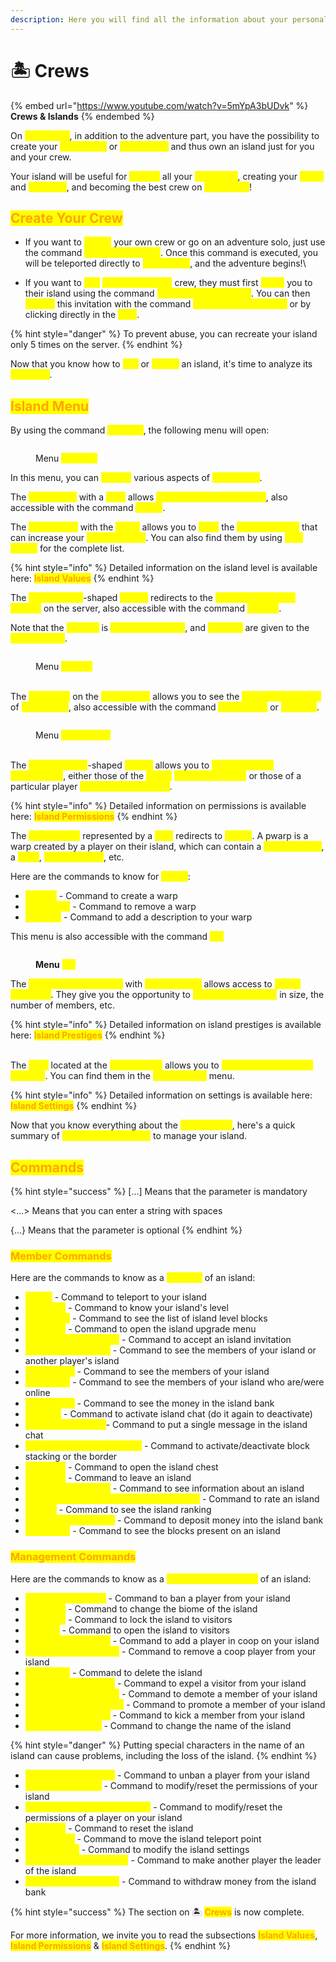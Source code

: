 ```yaml
---
description: Here you will find all the information about your personal island.
---
```


# 🏝️ Crews

{% embed url="https://www.youtube.com/watch?v=5mYpA3bUDvk" %}
**Crews & Islands**
{% endembed %}

On <mark style="color:yellow;">**MinePiece**</mark>, in addition to the adventure part, you have the possibility to create your <mark style="color:yellow;">**crew alone**</mark> or <mark style="color:yellow;">**with others**</mark> and thus own an island just for you and your crew.&#x20;

Your island will be useful for <mark style="color:yellow;">**storing**</mark> all your <mark style="color:yellow;">**resources**</mark>, creating your <mark style="color:yellow;">**fields**</mark> and <mark style="color:yellow;">**factories**</mark>, and becoming the best crew on <mark style="color:yellow;">**MinePiece**</mark>!

## <mark style="color:orange;">**Create Your Crew**</mark>

* If you want to <mark style="color:yellow;">**create**</mark> your own crew or go on an adventure solo, just use the command <mark style="color:yellow;">**`/is create [name]`**</mark>. Once this command is executed, you will be teleported directly to <mark style="color:yellow;">**your island**</mark>, and the adventure begins!\

* If you want to <mark style="color:yellow;">**join**</mark> <mark style="color:yellow;">**another player's**</mark> crew, they must first <mark style="color:yellow;">**invite**</mark> you to their island using the command <mark style="color:yellow;">**`/is invite [username]`**</mark>. You can then <mark style="color:yellow;">**accept**</mark> this invitation with the command <mark style="color:yellow;">**`/is accept [username]`**</mark> or by clicking directly in the <mark style="color:yellow;">**chat**</mark>.

{% hint style="danger" %}
To prevent abuse, you can recreate your island only 5 times on the server.
{% endhint %}

Now that you know how to <mark style="color:yellow;">**join**</mark> or <mark style="color:yellow;">**create**</mark> an island, it's time to analyze its <mark style="color:yellow;">**specifics**</mark>.

## <mark style="color:orange;">**Island Menu**</mark>

By using the command <mark style="color:yellow;">**`/is menu`**</mark>, the following menu will open:&#x20;

<figure><img src="../../.gitbook/assets/is menu.jpg" alt=""><figcaption><p>Menu <mark style="color:yellow;"><strong><code>/is menu</code></strong></mark></p></figcaption></figure>

In this menu, you can <mark style="color:yellow;">**control**</mark> various aspects of <mark style="color:yellow;">**your island**</mark>.

The <mark style="color:yellow;">**first button**</mark> with a <mark style="color:yellow;">**boat**</mark> allows <mark style="color:yellow;">**teleportation to the island**</mark>, also accessible with the command <mark style="color:yellow;">**`/is go`**</mark>.



The <mark style="color:yellow;">**next button**</mark> with the <mark style="color:yellow;">**chest**</mark> allows you to <mark style="color:yellow;">**view**</mark> the <mark style="color:yellow;">**different items**</mark> that can increase your <mark style="color:yellow;">**island's value**</mark>. You can also find them by using <mark style="color:yellow;">**`/is values`**</mark> for the complete list.

{% hint style="info" %}
Detailed information on the island level is available here: <mark style="color:orange;">**Island Values**</mark>
{% endhint %}



The <mark style="color:yellow;">**third podium**</mark>-shaped <mark style="color:yellow;">**button**</mark> redirects to the <mark style="color:yellow;">**ranking of the best islands**</mark> on the server, also accessible with the command <mark style="color:yellow;">**`/is top`**</mark>.&#x20;

Note that the <mark style="color:yellow;">**ranking**</mark> is <mark style="color:yellow;">**reset each month**</mark>, and <mark style="color:yellow;">**rewards**</mark> are given to the <mark style="color:yellow;">**top 3 islands**</mark>.

<figure><img src="../../.gitbook/assets/is top.jpg" alt=""><figcaption><p>Menu <mark style="color:yellow;"><strong><code>/is top</code></strong></mark></p></figcaption></figure>

\
The <mark style="color:yellow;">**character**</mark> on the <mark style="color:yellow;">**next button**</mark> allows you to see the <mark style="color:yellow;">**different members**</mark> of <mark style="color:yellow;">**your island**</mark>, also accessible with the command <mark style="color:yellow;">**`/is members`**</mark> or <mark style="color:yellow;">**`/is team`**</mark>.

<figure><img src="../../.gitbook/assets/is members.jpg" alt=""><figcaption><p>Menu <mark style="color:yellow;"><strong><code>/is members</code></strong></mark></p></figcaption></figure>

\
The <mark style="color:yellow;">**fifth compass**</mark>-shaped <mark style="color:yellow;">**button**</mark> allows you to <mark style="color:yellow;">**manage island permissions**</mark>, either those of the <mark style="color:yellow;">**island**</mark> <mark style="color:yellow;">**grades**</mark><mark style="color:yellow;">**&#x20;**</mark><mark style="color:yellow;">**`/is perms`**</mark> or those of a particular player <mark style="color:yellow;">**`/is perms [Username]`**</mark>.

{% hint style="info" %}
Detailed information on permissions is available here: <mark style="color:orange;">**Island Permissions**</mark>
{% endhint %}



The <mark style="color:yellow;">**sixth button**</mark> represented by a <mark style="color:yellow;">**sign**</mark> redirects to <mark style="color:yellow;">**pwarp**</mark>. A pwarp is a warp created by a player on their island, which can contain a <mark style="color:yellow;">**monster farm**</mark>, a <mark style="color:yellow;">**shop**</mark>, <mark style="color:yellow;">**constructions**</mark>, etc.&#x20;

Here are the commands to know for <mark style="color:yellow;">**warps**</mark>:&#x20;

* <mark style="color:yellow;">**`/pw set`**</mark> - Command to create a warp&#x20;
* <mark style="color:yellow;">**`/pw remove`**</mark> - Command to remove a warp&#x20;
* <mark style="color:yellow;">**`/pw desc`**</mark> - Command to add a description to your warp&#x20;

This menu is also accessible with the command <mark style="color:yellow;">**`/pw`**</mark>

<figure><img src="../../.gitbook/assets/pw.jpg" alt=""><figcaption><p> <strong>Menu</strong> <mark style="color:yellow;"><strong><code>/pw</code></strong></mark></p></figcaption></figure>

The <mark style="color:yellow;">**second-to-last button**</mark> with <mark style="color:yellow;">**green arrows**</mark> allows access to <mark style="color:yellow;">**Island Prestiges**</mark>. They give you the opportunity to <mark style="color:yellow;">**improve your island**</mark> in size, the number of members, etc.

{% hint style="info" %}
Detailed information on island prestiges is available here: <mark style="color:orange;">**Island Prestiges**</mark>
{% endhint %}

\
The <mark style="color:yellow;">**gear**</mark> located at the <mark style="color:yellow;">**bottom right**</mark> allows you to <mark style="color:yellow;">**manage your island's settings**</mark>. You can find them in the <mark style="color:yellow;">**`/is settings`**</mark> menu.

{% hint style="info" %}
Detailed information on settings is available here: <mark style="color:orange;">**Island Settings**</mark>
{% endhint %}

Now that you know everything about the <mark style="color:yellow;">**island menu**</mark>, here's a quick summary of <mark style="color:yellow;">**essential commands**</mark> to manage your island.

## <mark style="color:orange;">Commands</mark>

{% hint style="success" %}
\[...] Means that the parameter is mandatory&#x20;

<...> Means that you can enter a string with spaces&#x20;

{...} Means that the parameter is optional
{% endhint %}

### <mark style="color:orange;">**Member Commands**</mark>

Here are the commands to know as a <mark style="color:yellow;">**Member**</mark> of an island:&#x20;

* <mark style="color:yellow;">**`/is go`**</mark> - Command to teleport to your island&#x20;
* <mark style="color:yellow;">**`/is level`**</mark> - Command to know your island's level&#x20;
* <mark style="color:yellow;">**`/is values`**</mark> - Command to see the list of island level blocks&#x20;
* <mark style="color:yellow;">**`/prestige`**</mark> - Command to open the island upgrade menu&#x20;
* <mark style="color:yellow;">**`/is accept [Username]`**</mark> - Command to accept an island invitation&#x20;
* <mark style="color:yellow;">**`/is team {Username}`**</mark> - Command to see the members of your island or another player's island&#x20;
* <mark style="color:yellow;">**`/is members`**</mark> - Command to see the members of your island&#x20;
* <mark style="color:yellow;">**`/is online`**</mark> - Command to see the members of your island who are/were online&#x20;
* <mark style="color:yellow;">**`/is balance`**</mark> - Command to see the money in the island bank&#x20;
* <mark style="color:yellow;">**`/is chat`**</mark> - Command to activate island chat (do it again to deactivate)&#x20;
* <mark style="color:yellow;">**`/is chat <message>`**</mark>- Command to put a single message in the island chat&#x20;
* <mark style="color:yellow;">**`/is toggle [Blocks|Border]`**</mark> - Command to activate/deactivate block stacking or the border&#x20;
* <mark style="color:yellow;">**`/is chest`**</mark> - Command to open the island chest&#x20;
* <mark style="color:yellow;">**`/is leave`**</mark> - Command to leave an island&#x20;
* <mark style="color:yellow;">**`/is info {Username}`**</mark> - Command to see information about an island&#x20;
* <mark style="color:yellow;">**`/is rate [Username][Rating from 1 to 5]`**</mark> - Command to rate an island&#x20;
* <mark style="color:yellow;">**`/is top`**</mark> - Command to see the island ranking&#x20;
* <mark style="color:yellow;">**`/is deposit [Amount]`**</mark> - Command to deposit money into the island bank&#x20;
* <mark style="color:yellow;">**`/is blocks`**</mark> - Command to see the blocks present on an island

### <mark style="color:orange;">**Management Commands**</mark>

Here are the commands to know as a <mark style="color:yellow;">**Leader/Administrator**</mark> of an island:

* <mark style="color:yellow;">**`/is ban [Username]`**</mark> - Command to ban a player from your island&#x20;
* <mark style="color:yellow;">**`/is biome`**</mark> - Command to change the biome of the island&#x20;
* <mark style="color:yellow;">**`/is close`**</mark> - Command to lock the island to visitors&#x20;
* <mark style="color:yellow;">**/is open**</mark> - Command to open the island to visitors&#x20;
* <mark style="color:yellow;">**`/is coop [Username]`**</mark> - Command to add a player in coop on your island&#x20;
* <mark style="color:yellow;">**`/is uncoop [Username]`**</mark> - Command to remove a coop player from your island&#x20;
* <mark style="color:yellow;">**`/is delete`**</mark> - Command to delete the island&#x20;
* <mark style="color:yellow;">**`/is expel [Username]`**</mark> - Command to expel a visitor from your island&#x20;
* <mark style="color:yellow;">**`/is demote [Username]`**</mark> - Command to demote a member of your island&#x20;
* <mark style="color:yellow;">**`/is promote [Username]`**</mark> - Command to promote a member of your island&#x20;
* <mark style="color:yellow;">**`/is kick [Username]`**</mark> - Command to kick a member from your island&#x20;
* <mark style="color:yellow;">**`/is rename [Name]`**</mark> - Command to change the name of the island

{% hint style="danger" %}
Putting special characters in the name of an island can cause problems, including the loss of the island.
{% endhint %}

* <mark style="color:yellow;">**`/is unban [Username]`**</mark> - Command to unban a player from your island&#x20;
* <mark style="color:yellow;">**`/is perms {Reset}`**</mark> - Command to modify/reset the permissions of your island&#x20;
* <mark style="color:yellow;">**`/is perms [Username] {Reset}`**</mark> - Command to modify/reset the permissions of a player on your island&#x20;
* <mark style="color:yellow;">**`/is reset`**</mark> - Command to reset the island&#x20;
* <mark style="color:yellow;">**`/is sethome`**</mark> - Command to move the island teleport point&#x20;
* <mark style="color:yellow;">**`/is settings`**</mark> - Command to modify the island settings&#x20;
* <mark style="color:yellow;">**`/is transfer [Username]`**</mark> - Command to make another player the leader of the island&#x20;
* <mark style="color:yellow;">**`/is withdraw [Amount]`**</mark> - Command to withdraw money from the island bank

{% hint style="success" %}
The section on 🏝 <mark style="color:orange;">**Crews**</mark> is now complete.&#x20;

For more information, we invite you to read the subsections <mark style="color:orange;">**Island Values**</mark>, <mark style="color:orange;">**Island Permissions**</mark> & <mark style="color:orange;">**Island Settings**</mark>.&#x20;
{% endhint %}
